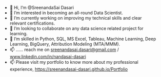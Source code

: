 - 👋 Hi, I’m @SreenandaSai Dasari                 
- 👀 I’m interested in becoming an all-round Data Scientist.                            
- 🌱 I’m currently working on improving my technical skills and clear relevant certifications.                                  
- 💞️ I’m looking to collaborate on any data science related project for learning.                               
- 💞️ I’m skilled in Python, SQL, MS Excel, Tableau, Machine Learning, Deep Learning, BigQuery, Attribution Modeling (MTA/MMM).                 
- 📫 ...... reach me on sreenandasai.dasari@gmail.com / www.linkedin.com/in/nandasai-dasari        
- 📫 Please visit my portfolio to know more about my professional experience, https://sreenandasai-dasari.github.io/Portfolio      
      
  
  
<!---   
SreenandaSai-Dasari/SreenandaSai-Dasari is a ✨ special ✨ repository because its `README.md` (this file) appears on your GitHub profile.
You can click the Preview link to take a look at your changes.
--->
